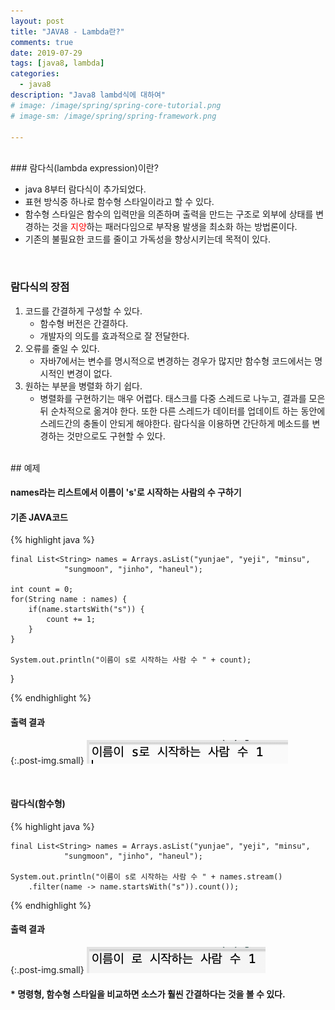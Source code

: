 ```yaml
---
layout: post
title: "JAVA8 - Lambda란?"
comments: true
date: 2019-07-29
tags: [java8, lambda]
categories:
  - java8
description: "Java8 lambd식에 대하여"
# image: /image/spring/spring-core-tutorial.png
# image-sm: /image/spring/spring-framework.png

---
```



<br>
### 람다식(lambda expression)이란?
<br />

- java 8부터 람다식이 추가되었다.
- 표현 방식중 하나로 함수형 스타일이라고 할 수 있다.
- 함수형 스타일은 함수의 입력만을 의존하며 출력을 만드는 구조로 외부에 상태를 변경하는 것을 <span style="color:red">지양</span>하는 패러다임으로 부작용 발생을 최소화 하는 방법론이다.
- 기존의 불필요한 코드를 줄이고 가독성을 향상시키는데 목적이 있다.

<br>

### 람다식의 장점
1. 코드를 간결하게 구성할 수 있다.
    - 함수형 버전은 간결하다.
    - 개발자의 의도를 효과적으로 잘 전달한다.
2. 오류를 줄일 수 있다.
    - 자바7에서는 변수를 명시적으로 변경하는 경우가 많지만 함수형 코드에서는 명시적인 변경이 없다.
3. 원하는 부분을 병렬화 하기 쉽다.
    - 병렬화를 구현하기는 매우 어렵다. 태스크를 다중 스레드로 나누고, 결과를 모은 뒤 순차적으로 옮겨야 한다. 또한 다른 스레드가 데이터를 업데이트 하는 동안에 스레드간의 충돌이 안되게 해야한다. 람다식을 이용하면 간단하게 메소드를 변경하는 것만으로도 구현할 수 있다.

<br />
## 예제

#### names라는 리스트에서 이름이 's'로 시작하는 사람의 수 구하기
#### 기존 JAVA코드

{% highlight java %}

    final List<String> names = Arrays.asList("yunjae", "yeji", "minsu", 
				"sungmoon", "jinho", "haneul");
		
    int count = 0;
    for(String name : names) {
    	if(name.startsWith("s")) {
    		count += 1;
    	}
    }
		
    System.out.println("이름이 s로 시작하는 사람 수 " + count);
		
		
}

{% endhighlight %}


#### 출력 결과

 {:.post-img.small}
![producer](/image/lambda/lambda1.png)

<br>

#### 람다식(함수형)

{% highlight java %}

    final List<String> names = Arrays.asList("yunjae", "yeji", "minsu", 
				"sungmoon", "jinho", "haneul");
		
    System.out.println("이름이 s로 시작하는 사람 수 " + names.stream()
		.filter(name -> name.startsWith("s")).count());

{% endhighlight %}


#### 출력 결과
{:.post-img.small}
![producer](/image/lambda/lambda2.png)


#### * 명령형, 함수형 스타일을 비교하면 소스가 훨씬 간결하다는 것을 볼 수 있다.


<br /><br />


